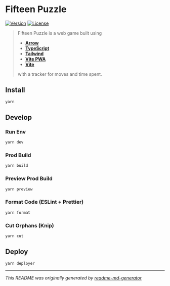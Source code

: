 # Fifteen Puzzle
[![Version](https://img.shields.io/badge/dynamic/json?url=https://raw.githubusercontent.com/eldarlrd/fifteen-puzzle/main/package.json&query=version&logo=git-extensions&label=version&labelColor=475569&color=0284c7)](https://github.com/eldarlrd/fifteen-puzzle/blob/main/package.json)
[![License](https://img.shields.io/badge/dynamic/json?url=https://raw.githubusercontent.com/eldarlrd/fifteen-puzzle/main/package.json&query=license&logo=open-source-initiative&logoColor=fff&label=license&labelColor=475569&color=c026d3)](https://github.com/eldarlrd/fifteen-puzzle/blob/main/LICENSE)

> Fifteen Puzzle is a web game built using
> - **[Arrow](https://arrow-js.com)**
> - **[TypeScript](https://typescriptlang.org)**
> - **[Tailwind](https://tailwindcss.com)**
> - **[Vite PWA](https://vite-pwa-org.netlify.app)**
> - **[Vite](https://vite.dev)**
>
> with a tracker for moves and time spent.

## Install
```sh
yarn
```
## Develop
### Run Env
```sh
yarn dev
```
### Prod Build
```sh
yarn build
```
### Preview Prod Build
```sh
yarn preview
```
### Format Code (ESLint + Prettier)
```sh
yarn format
```
### Cut Orphans (Knip)
```sh
yarn cut
```
## Deploy
```sh
yarn deployer
```
***
*This README was originally generated by [readme-md-generator](https://github.com/kefranabg/readme-md-generator)*
